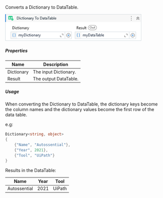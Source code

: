 Converts a Dictionary to DataTable.

![](../img/activities/DictionaryToDataTable.png)

##### Properties

|Name      |Description          |
|----------|---------------------|
|Dictionary|The input Dictionary.|
|Result    |The output DataTable.|


##### Usage

When converting the Dictionary to DataTable, the dictionary keys become the column names and the dictionary values become the first row of the data table.

e.g:

```C#
Dictionary<string, object>
{
    {"Name", "Autossential"},
    {"Year", 2021},
    {"Tool", "UiPath"}
}
```

Results in the DataTable:

|     Name     | Year |  Tool  |
| ------------ | ---- | ------ |
| Autossential | 2021 | UiPath |
